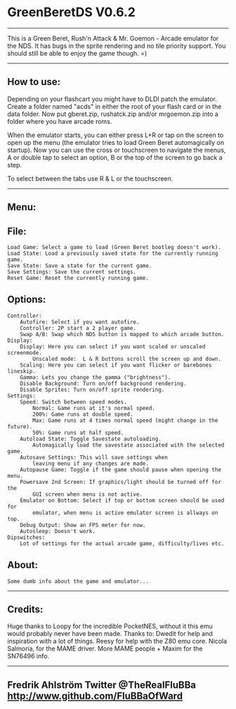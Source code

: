 # GreenBeretDS V0.6.2
--------------------------------------------------------------------------------
This is a Green Beret, Rush'n Attack & Mr. Goemon - Arcade emulator for the NDS.
It has bugs in the sprite rendering and no tile priority support.
You should still be able to enjoy the game though. =)

--------------------------------------------------------------------------------
How to use:
--------------------------------------------------------------------------------
Depending on your flashcart you might have to DLDI patch the emulator.
Create a folder named "acds" in either the root of your flash card or in the
data folder. Now put gberet.zip, rushatck.zip and/or mrgoemon.zip into a folder
where you have arcade roms.

When the emulator starts, you can either press L+R or tap on the screen to open
up the menu (the emulator tries to load Green Beret automagically on startup).
Now you can use the cross or touchscreen to navigate the menus, A or double tap
to select an option, B or the top of the screen to go back a step.

To select between the tabs use R & L or the touchscreen.

--------------------------------------------------------------------------------
Menu:
--------------------------------------------------------------------------------
File:
-----
	Load Game: Select a game to load (Green Beret bootleg doesn't work).
	Load State: Load a previously saved state for the currently running game.
	Save State: Save a state for the current game.
	Save Settings: Save the current settings.
	Reset Game: Reset the currently running game.

Options:
--------
	Controller:
		Autofire: Select if you want autofire.
		Controller: 2P start a 2 player game.
		Swap A/B: Swap which NDS button is mapped to which arcade button.
	Display:
		Display: Here you can select if you want scaled or unscaled screenmode.
			Unscaled mode:  L & R buttons scroll the screen up and down.
		Scaling: Here you can select if you want flicker or barebones lineskip.
		Gamma: Lets you change the gamma ("brightness").
		Disable Background: Turn on/off background rendering.
		Disable Sprites: Turn on/off sprite rendering.
	Settings:
		Speed: Switch between speed modes.
			Normal: Game runs at it's normal speed.
			200%: Game runs at double speed.
			Max: Game runs at 4 times normal speed (might change in the future).
			50%: Game runs at half speed.
		Autoload State: Toggle Savestate autoloading.
			Automagically load the savestate associated with the selected game.
		Autosave Settings: This will save settings when
			leaving menu if any changes are made.
		Autopause Game: Toggle if the game should pause when opening the menu.
		Powersave 2nd Screen: If graphics/light should be turned off for the
			GUI screen when menu is not active.
		Emulator on Bottom: Select if top or bottom screen should be used for
			emulator, when menu is active emulator screen is allways on top.
		Debug Output: Show an FPS meter for now.
		Autosleep: Doesn't work.
	Dipswitches:
		Lot of settings for the actual arcade game, difficulty/lives etc.

About:
------
	Some dumb info about the game and emulator...

--------------------------------------------------------------------------------
Credits:
--------------------------------------------------------------------------------
Huge thanks to Loopy for the incredible PocketNES, without it this emu would
probably never have been made.
Thanks to:
Dwedit for help and inspiration with a lot of things.
Reesy for help with the Z80 emu core.
Nicola Salmoria, for the MAME driver.
More MAME people + Maxim for the SN76496 info.


--------------------------------------
Fredrik Ahlström
Twitter @TheRealFluBBa
http://www.github.com/FluBBaOfWard
--------------------------------------

